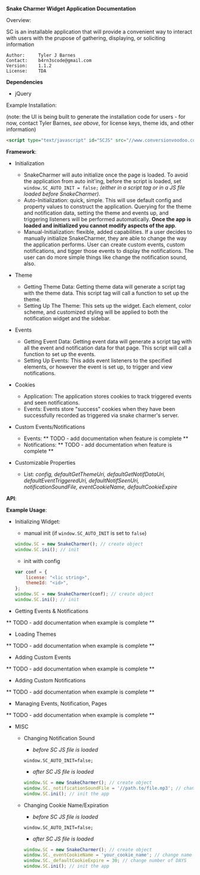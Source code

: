 **Snake Charmer Widget Application Documentation**


Overview:

SC is an installable application that will
provide a convenient way to interact with users
with the prupose of gathering, displaying, or
soliciting information


	Author:		Tyler J Barnes
	Contact:	b4rn3scode@gmail.com
	Version:	1.1.2
	License:	TDA

**Dependencies**
 - jQuery


Example Installation:

(note: the UI is being built to generate the installation code for users -
for now, contact Tyler Barnes, *see above*, for license keys, theme ids,
and other information)


```html
<script type="text/javascript" id="SCJS" src="//www.conversionvoodoo.com/sc/js/sc.js?license={license key}&themeId={theme id}"></script>
```




**Framework**:

 - Initialization
	- SnakeCharmer will auto initialize once the page is loaded.  To avoid the application from auto init'ing, before the script is loaded, set `window.SC_AUTO_INIT = false;` *(either in a script tag or in a JS file loaded before SnakeCharmer)*.
	- Auto-Initialization: quick, simple. This will use default config and property values to construct the application. Querying for the theme and notification data, setting the theme and events up, and triggering listeners will be performed automatically.  **Once the app is loaded and initialized you cannot modify aspects of the app**.
	- Manual-Initialization: flexible, added capabilities. If a user decides to manually initialize SnakeCharmer, they are able to change the way the application performs. User can create custom events, custom notifications, and tigger those events to display the notifications.  The user can do more simple things like change the notification sound, also.

 - Theme
	- Getting Theme Data: Getting theme data will generate a script tag with the theme data.  This script tag will call a function to set up the theme.
	- Setting Up The Theme: This sets up the widget. Each element, color scheme, and customized styling will be applied to both the notification widget and the sidebar.

 - Events
	- Getting Event Data: Getting event data will generate a script tag with all the event and notification data for that page. This script will call a function to set up the events.
	- Setting Up Events: This adds event listeners to the specified elements, or however the event is set up, to trigger and view notifications.

 - Cookies
	- Application: The application stores cookies to track triggered events and seen notifications.
	- Events: Events store "success" cookies when they have been successfully recorded as triggered via snake charmer's server.

 - Custom Events/Notifications
	- Events: ** TODO - add documentation when feature is complete **
	- Notifications: ** TODO - add documentation when feature is complete **

 - Customizable Properties
	- List: *config, defaultGetThemeUri, defaultGetNotifDataUri, defaultEventTriggeredUri, defaultNotifSeenUri, notificationSoundFile, eventCookieName, defaultCookieExpire*


**API**:


**Example Usage**:

 - Initializing Widget:
	- manual init (if `window.SC_AUTO_INIT` is set to `false`)

	```javascript
	window.SC = new SnakeCharmer(); // create object
	window.SC.ini(); // init
	```

	- init with config
	```javascript
	var conf = {
		license: "<lic string>",
		themeId: "<id>",
	};
	window.SC = new SnakeCharmer(conf); // create object
	window.SC.ini(); // init
	```


 - Getting Events & Notifications

 ** TODO - add documentation when example is complete **

 - Loading Themes

 ** TODO - add documentation when example is complete **

 - Adding Custom Events

 ** TODO - add documentation when example is complete **

 - Adding Custom Notifications

 ** TODO - add documentation when example is complete **

 - Managing Events, Notification, Pages

 ** TODO - add documentation when example is complete **

 - MISC

	- Changing Notification Sound

		- *before SC JS file is loaded*

		`window.SC_AUTO_INIT=false;`

		- *after SC JS file is loaded*

		```javascript
		window.SC = new SnakeCharmer(); // create object
		window.SC._notificationSoundFile = '//path.to/file.mp3'; // changes the file
		window.SC.ini(); // init the app
		```

	- Changing Cookie Name/Expiration

		- *before SC JS file is loaded*

		`window.SC_AUTO_INIT=false;`

		- *after SC JS file is loaded*

		```javascript
		window.SC = new SnakeCharmer(); // create object
		window.SC._eventCookieName = 'your_cookie_name'; // change name
		window.SC._defaultCookieExpire = 30; // change number of DAYS
		window.SC.ini(); // init the app
		```

